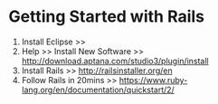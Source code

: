 Getting Started with Rails
=========


1. Install Eclipse >> 
2. Help >> Install New Software >> http://download.aptana.com/studio3/plugin/install
3. Install Rails >> http://railsinstaller.org/en
4. Follow Rails in 20mins >> https://www.ruby-lang.org/en/documentation/quickstart/2/ 
